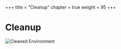 +++
title = "Cleanup"
chapter = true
weight = 95
+++

# Cleanup
![Cleaned Environment](/images/cleanup.svg)
